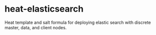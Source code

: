 # heat-elasticsearch
Heat template and salt formula for deploying elastic search with discrete master, data, and client nodes.
